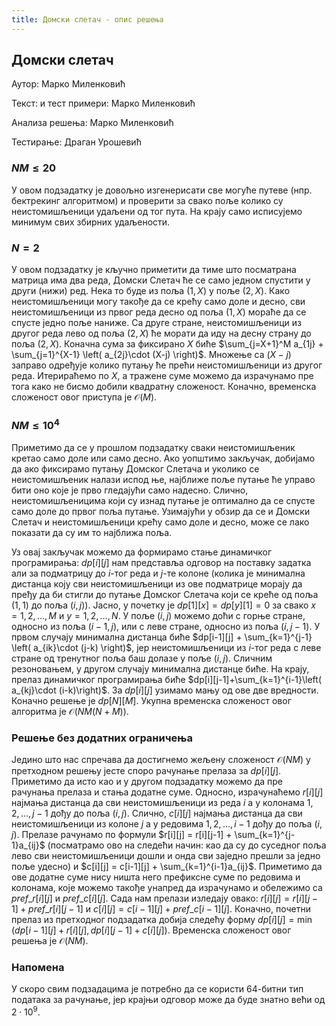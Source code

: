 ```yaml
---
title: Домски слетач - опис решења
---
```


## Домски слетач

Аутор: Марко Миленковић 

Текст: и тест примери: Марко Миленковић

Анализа решења: Марко Миленковић

Тестирање: Драган Урошевић

###  $NM \leq 20$
У овом подзадатку је довољно изгенерисати све могуће путеве (нпр. бектрекинг алгоритмом) и проверити за свако поље колико су неистомишљеници удаљени од тог пута. На крају само исписујемо минимум свих збирних удаљености.

### $N=2$
У овом подзадатку је кључно приметити да тиме што посматрана матрица има два реда, Домски Слетач ће се само једном спустити у други (нижи) ред. Нека то буде из поља $(1, X)$ у поље $(2, X)$. Како неистомишљеници могу такође да се крећу само доле и десно, сви неистомишљеници из првог реда десно од поља $(1,X)$ мораће да се спусте једно поље наниже. Са друге стране, неистомишљеници из другог реда лево од поља $(2,X)$ ће морати да иду на десну страну до поља $(2, X)$. Коначна сума за фиксирано $X$ биће $\sum_{j=X+1}^M a_{1j} + \sum_{j=1}^{X-1} \left( a_{2j}\cdot (X-j) \right)$. Множење са $(X-j)$ заправо одређује колико путању ће прећи неистомишљеници из другог реда. Итерираћемо по $X$, а тражене суме можемо да израчунамо пре тога како не бисмо добили квадратну сложеност. Коначно, временска сложеност овог приступа је $\mathcal{O}(M)$.
###  $NM \leq 10^4$

Приметимо да се у прошлом подзадатку сваки неистомишљеник кретао само доле или само десно. Ако уопштимо закључак, добијамо да ако фиксирамо путању Домског Слетача и уколико се неистомишљеник налази испод ње, најближе поље путање ће управо бити оно које је прво гледајући само надесно. Слично, неистомишљеницима који су изнад путање је оптимално да се спусте само доле до првог поља путање. Узимајући у обзир да се и Домски Слетач и неистомишљеници крећу само доле и десно, може се лако показати да су им то најближа поља.

Уз овај закључак можемо да формирамо стање динамичког програмирања: $dp[i][j]$ нам представља одговор на поставку задатка али за подматрицу до $i$-тог реда и $j$-те колоне (колика је минимална дистанца коју сви неистомишљеници из ове подматрице морају да пређу да би стигли до путање Домског Слетача који се креће од поља $(1,1)$ до поља $(i,j)$). Јасно, у почетку је $dp[1][x] = dp[y][1] = 0$ за свако $x=1,2,\ldots,M$ и $y=1,2,\ldots,N$. У поље $(i,j)$ можемо доћи с горње стране, односно из поља $(i-1,j)$, или с леве стране, односно из поља $(i,j-1)$. У првом случају минимална дистанца биће $dp[i-1][j] + \sum_{k=1}^{j-1} \left( a_{ik}\cdot (j-k) \right)$, јер неистомишљеници из $i$-тог реда с леве стране од тренутног поља баш долазе у поље $(i,j)$. Сличним резоновањем, у другом случају минимална дистанце биће. На крају, прелаз динамичког програмирања биће $dp[i][j-1]+\sum_{k=1}^{i-1}\left( a_{kj}\cdot (i-k)\right)$. За $dp[i][j]$ узимамо мању од ове две вредности. Коначно решење је $dp[N][M]$. Укупна временска сложеност овог алгоритма је $\mathcal{O}(NM(N+M))$.  

### Решење без додатних ограничења

Једино што нас спречава да достигнемо жељену сложеност $\mathcal{O}(NM)$ у претходном решењу јесте споро рачунање прелаза за $dp[i][j]$. Приметимо да исто као и у другом подзадатку можемо да пре рачунања прелаза и стања додатне суме. Односно, израчунаћемо $r[i][j]$ најмања дистанца да сви неистомишљеници из реда $i$ а у колонама $1,2,\ldots,j-1$ дођу до поља $(i,j)$. Слично, $c[i][j]$ најмања дистанца да сви неистомишљеници из колоне $ј$ а у редовима $1,2,\ldots,i-1$ дођу до поља $(i,j)$. Прелазе рачунамо по формули $r[i][j] = r[i][j-1] + \sum_{k=1}^{j-1}a_{ij}$ (посматрамо ово на следећи начин: као да су до суседног поља лево сви неистомишљеници дошли и онда сви заједно прешли за једно поље удесно) и $c[i][j] = c[i-1][j]  + \sum_{k=1}^{i-1}a_{ij}$. Приметимо да ове додатне суме нису ништа него префиксне суме по редовима и колонама, које можемо такође унапред да израчунамо и обележимо са $pref\_r[i][j]$ и $pref\_c[i][j]$. Сада нам прелази изледају овако: $r[i][j] = r[i][j-1] + pref\_r[i][j-1]$ и $c[i][j] = c[i-1][j]  + pref\_c[i-1][j]$. Коначно, почетни прелаз из претходног подзадатка добија следећу форму $dp[i][j] = \min(dp[i-1][j] + r[i][j], dp[i][j-1] + c[i][j])$. Временска сложеност овог решења је $\mathcal{O}(NM)$.

### Напомена

У скоро свим подзадацима је потребно да се користи $64$-битни тип података за рачунање, јер крајњи одговор може да буде знатно већи од $2\cdot 10^9$.
